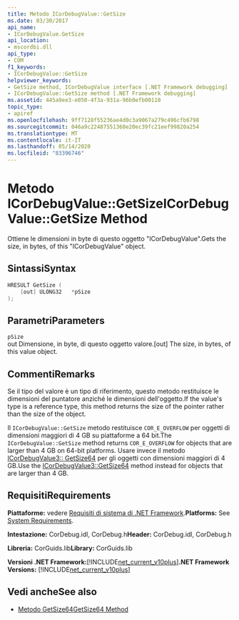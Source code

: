 ```yaml
---
title: Metodo ICorDebugValue::GetSize
ms.date: 03/30/2017
api_name:
- ICorDebugValue.GetSize
api_location:
- mscordbi.dll
api_type:
- COM
f1_keywords:
- ICorDebugValue::GetSize
helpviewer_keywords:
- GetSize method, ICorDebugValue interface [.NET Framework debugging]
- ICorDebugValue::GetSize method [.NET Framework debugging]
ms.assetid: 445a9ee3-e050-4f3a-931a-96b0efb00110
topic_type:
- apiref
ms.openlocfilehash: 9ff7128f55236ae4d0c3a9067a279c496cfb6798
ms.sourcegitcommit: 046a9c22487551360e20ec39fc21eef99820a254
ms.translationtype: MT
ms.contentlocale: it-IT
ms.lasthandoff: 05/14/2020
ms.locfileid: "83396746"
---
```

# <a name="icordebugvaluegetsize-method"></a><span data-ttu-id="611cc-102">Metodo ICorDebugValue::GetSize</span><span class="sxs-lookup"><span data-stu-id="611cc-102">ICorDebugValue::GetSize Method</span></span>
<span data-ttu-id="611cc-103">Ottiene le dimensioni in byte di questo oggetto "ICorDebugValue".</span><span class="sxs-lookup"><span data-stu-id="611cc-103">Gets the size, in bytes, of this "ICorDebugValue" object.</span></span>  
  
## <a name="syntax"></a><span data-ttu-id="611cc-104">Sintassi</span><span class="sxs-lookup"><span data-stu-id="611cc-104">Syntax</span></span>  
  
```cpp  
HRESULT GetSize (  
    [out] ULONG32   *pSize  
);  
```  
  
## <a name="parameters"></a><span data-ttu-id="611cc-105">Parametri</span><span class="sxs-lookup"><span data-stu-id="611cc-105">Parameters</span></span>  
 `pSize`  
 <span data-ttu-id="611cc-106">out Dimensione, in byte, di questo oggetto valore.</span><span class="sxs-lookup"><span data-stu-id="611cc-106">[out] The size, in bytes, of this value object.</span></span>  
  
## <a name="remarks"></a><span data-ttu-id="611cc-107">Commenti</span><span class="sxs-lookup"><span data-stu-id="611cc-107">Remarks</span></span>  
 <span data-ttu-id="611cc-108">Se il tipo del valore è un tipo di riferimento, questo metodo restituisce le dimensioni del puntatore anziché le dimensioni dell'oggetto.</span><span class="sxs-lookup"><span data-stu-id="611cc-108">If the value's type is a reference type, this method returns the size of the pointer rather than the size of the object.</span></span>  
  
 <span data-ttu-id="611cc-109">Il `ICorDebugValue::GetSize` metodo restituisce `COR_E_OVERFLOW` per oggetti di dimensioni maggiori di 4 GB su piattaforme a 64 bit.</span><span class="sxs-lookup"><span data-stu-id="611cc-109">The `ICorDebugValue::GetSize` method returns `COR_E_OVERFLOW` for objects that are larger than 4 GB on 64-bit platforms.</span></span> <span data-ttu-id="611cc-110">Usare invece il metodo [ICorDebugValue3:: GetSize64](icordebugvalue3-getsize64-method.md) per gli oggetti con dimensioni maggiori di 4 GB.</span><span class="sxs-lookup"><span data-stu-id="611cc-110">Use the [ICorDebugValue3::GetSize64](icordebugvalue3-getsize64-method.md) method instead for objects that are larger than 4 GB.</span></span>  
  
## <a name="requirements"></a><span data-ttu-id="611cc-111">Requisiti</span><span class="sxs-lookup"><span data-stu-id="611cc-111">Requirements</span></span>  
 <span data-ttu-id="611cc-112">**Piattaforme:** vedere [Requisiti di sistema di .NET Framework](../../get-started/system-requirements.md).</span><span class="sxs-lookup"><span data-stu-id="611cc-112">**Platforms:** See [System Requirements](../../get-started/system-requirements.md).</span></span>  
  
 <span data-ttu-id="611cc-113">**Intestazione:** CorDebug.idl, CorDebug.h</span><span class="sxs-lookup"><span data-stu-id="611cc-113">**Header:** CorDebug.idl, CorDebug.h</span></span>  
  
 <span data-ttu-id="611cc-114">**Libreria:** CorGuids.lib</span><span class="sxs-lookup"><span data-stu-id="611cc-114">**Library:** CorGuids.lib</span></span>  
  
 <span data-ttu-id="611cc-115">**Versioni .NET Framework:**[!INCLUDE[net_current_v10plus](../../../../includes/net-current-v10plus-md.md)]</span><span class="sxs-lookup"><span data-stu-id="611cc-115">**.NET Framework Versions:** [!INCLUDE[net_current_v10plus](../../../../includes/net-current-v10plus-md.md)]</span></span>  
  
## <a name="see-also"></a><span data-ttu-id="611cc-116">Vedi anche</span><span class="sxs-lookup"><span data-stu-id="611cc-116">See also</span></span>

- [<span data-ttu-id="611cc-117">Metodo GetSize64</span><span class="sxs-lookup"><span data-stu-id="611cc-117">GetSize64 Method</span></span>](icordebugvalue3-getsize64-method.md)

